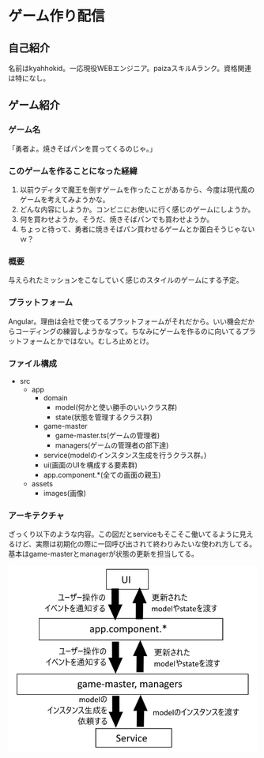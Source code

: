 # ゲーム作り配信

## 自己紹介

名前はkyahhokid。一応現役WEBエンジニア。paizaスキルAランク。資格関連は特になし。

## ゲーム紹介

### ゲーム名
「勇者よ。焼きそばパンを買ってくるのじゃ。」

### このゲームを作ることになった経緯

1. 以前ウディタで魔王を倒すゲームを作ったことがあるから、今度は現代風のゲームを考えてみようかな。
1. どんな内容にしようか。コンビニにお使いに行く感じのゲームにしようか。
1. 何を買わせようか。そうだ、焼きそばパンでも買わせようか。
1. ちょっと待って、勇者に焼きそばパン買わせるゲームとか面白そうじゃないｗ？

### 概要

与えられたミッションをこなしていく感じのスタイルのゲームにする予定。

### プラットフォーム

Angular。理由は会社で使ってるプラットフォームがそれだから。いい機会だからコーディングの練習しようかなって。ちなみにゲームを作るのに向いてるプラットフォームとかではない。むしろ止めとけ。

### ファイル構成

* src
  * app
    * domain
      * model(何かと使い勝手のいいクラス群)
      * state(状態を管理するクラス群)
    * game-master
      * game-master.ts(ゲームの管理者)
      * managers(ゲームの管理者の部下達)
    * service(modelのインスタンス生成を行うクラス群。)
    * ui(画面のUIを構成する要素群)
    * app.component.*(全ての画面の親玉)
  * assets 
    * images(画像)

### アーキテクチャ

ざっくり以下のような内容。この図だとserviceもそこそこ働いてるように見えるけど、実際は初期化の際に一回呼び出されて終わりみたいな使われ方してる。基本はgame-masterとmanagerが状態の更新を担当してる。

![](architecture.jpg)